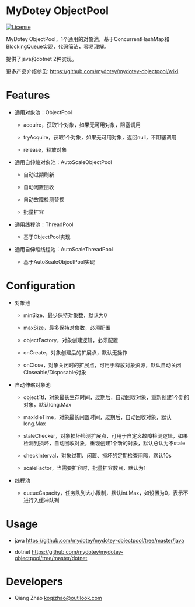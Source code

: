MyDotey ObjectPool
================

[![License](https://img.shields.io/badge/License-Apache%202.0-blue.svg)](https://opensource.org/licenses/Apache-2.0)

MyDotey ObjectPool，1个通用的对象池，基于ConcurrentHashMap和BlockingQueue实现，代码简洁，容易理解。

提供了java和dotnet 2种实现。

更多产品介绍参见: https://github.com/mydotey/mydotey-objectpool/wiki

# Features
* 通用对象池：ObjectPool
  * acquire，获取1个对象，如果无可用对象，阻塞调用

  * tryAcquire，获取1个对象，如果无可用对象，返回null，不阻塞调用

  * release，释放对象

* 通用自伸缩对象池：AutoScaleObjectPool
  * 自动过期刷新

  * 自动闲置回收

  * 自动故障检测替换

  * 批量扩容

* 通用线程池：ThreadPool
  * 基于ObjectPool实现

* 通用自伸缩线程池：AutoScaleThreadPool
  * 基于AutoScaleObjectPool实现

# Configuration
* 对象池
  * minSize，最少保持对象数，默认为0

  * maxSize，最多保持对象数，必须配置

  * objectFactory，对象创建逻辑，必须配置

  * onCreate，对象创建后的扩展点，默认无操作

  * onClose，对象关闭时的扩展点，可用于释放对象资源，默认自动关闭Closeable/Disposable对象

* 自动伸缩对象池

  * objectTtl，对象最长生存时间，过期后，自动回收对象，重新创建1个新的对象，默认long.Max

  * maxIdleTime，对象最长闲置时间，过期后，自动回收对象，默认long.Max

  * staleChecker，对象损坏检测扩展点，可用于自定义故障检测逻辑，如果检测到损坏，自动回收对象，重现创建1个新的对象，默认总认为不stale

  * checkInterval，对象过期、闲置、损坏的定期检查间隔，默认10s

  * scaleFactor，当需要扩容时，批量扩容数目，默认为1

* 线程池
  * queueCapacity，任务队列大小限制，默认int.Max，如设置为0，表示不进行入缓冲队列

# Usage
* java
https://github.com/mydotey/mydotey-objectpool/tree/master/java

* dotnet
https://github.com/mydotey/mydotey-objectpool/tree/master/dotnet

# Developers
* Qiang Zhao <koqizhao@outllook.com>

